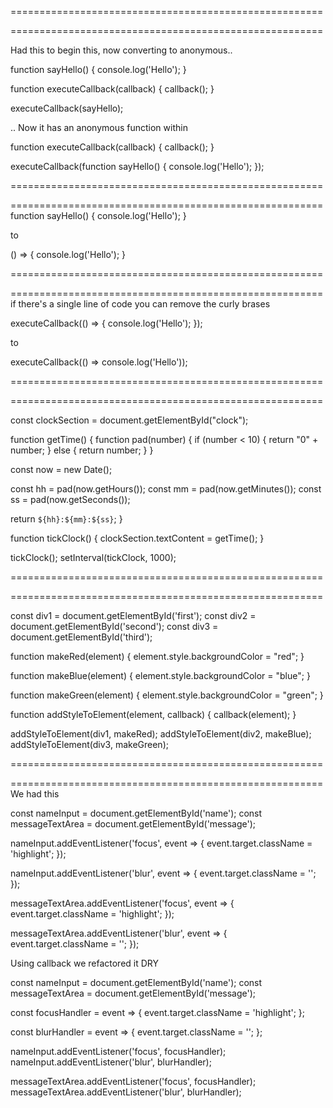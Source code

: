 ======================================================
<!-- Anonymous Functions -->
======================================================

Had this to begin this, now converting to anonymous..

function sayHello() {
    console.log('Hello');
}

function executeCallback(callback) {
  callback();
}

executeCallback(sayHello);

.. Now it has an anonymous function within

function executeCallback(callback) {
  callback();
}

executeCallback(function sayHello() {
    console.log('Hello');
});



======================================================
<!-- Converting anonymous functions to arrow functions -->
======================================================
function sayHello() {
    console.log('Hello');
}

to

() => {
    console.log('Hello');
}

======================================================
<!-- synthetize arrow functions -->
======================================================
if there's a single line of code you can remove the curly brases

executeCallback(() => {
    console.log('Hello');
});

to

executeCallback(() => console.log('Hello'));

======================================================
<!-- setInterval setTimeut -->
======================================================

const clockSection = document.getElementById("clock");

function getTime() {
  function pad(number) {
    if (number < 10) {
      return "0" + number;
    } else {
      return number;
    }
  }

  const now = new Date();

  const hh = pad(now.getHours());
  const mm = pad(now.getMinutes());
  const ss = pad(now.getSeconds());

  return `${hh}:${mm}:${ss}`;
}

function tickClock() {
  clockSection.textContent = getTime();
}

tickClock();
setInterval(tickClock, 1000);

======================================================
<!-- Callback with more than 1 argument -->
======================================================

 
const div1 = document.getElementById('first');
const div2 = document.getElementById('second');
const div3 = document.getElementById('third');

function makeRed(element) {
    element.style.backgroundColor = "red";
}

function makeBlue(element) {
    element.style.backgroundColor = "blue";
}

function makeGreen(element) {
    element.style.backgroundColor = "green";
}

function addStyleToElement(element, callback) {
    callback(element);
}




addStyleToElement(div1, makeRed);
addStyleToElement(div2, makeBlue);
addStyleToElement(div3, makeGreen);

======================================================
<!-- Same callback on multiple elements -->
======================================================
We had this

const nameInput = document.getElementById('name');
const messageTextArea = document.getElementById('message');

nameInput.addEventListener('focus', event => {
  event.target.className = 'highlight';
});

nameInput.addEventListener('blur', event => {
  event.target.className = '';
});

messageTextArea.addEventListener('focus', event => {
  event.target.className = 'highlight';
});

messageTextArea.addEventListener('blur', event => {
   event.target.className = '';
});


Using callback we refactored it DRY

const nameInput = document.getElementById('name');
const messageTextArea = document.getElementById('message');

const focusHandler = event => {
  event.target.className = 'highlight';
};

const blurHandler = event => {
  event.target.className = '';
};



nameInput.addEventListener('focus', focusHandler);
nameInput.addEventListener('blur', blurHandler);

messageTextArea.addEventListener('focus', focusHandler);
messageTextArea.addEventListener('blur', blurHandler);

